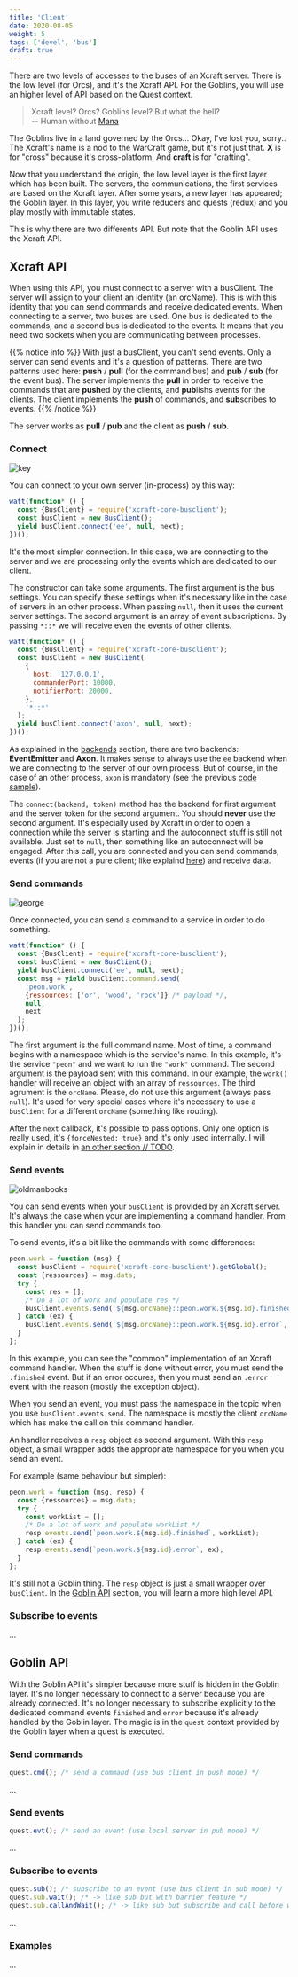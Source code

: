 ```yaml
---
title: 'Client'
date: 2020-08-05
weight: 5
tags: ['devel', 'bus']
draft: true
---
```


There are two levels of accesses to the buses of an Xcraft server. There is the
low level (for Orcs), and it's the Xcraft API. For the Goblins, you will use an
higher level of API based on the Quest context.

> Xcraft level? Orcs? Goblins level? But what the hell?  
> -- Human without [Mana][1]

The Goblins live in a land governed by the Orcs... Okay, I've lost you, sorry..
The Xcraft's name is a nod to the WarCraft game, but it's not just that. **X**
is for "cross" because it's cross-platform. And **craft** is for "crafting".

Now that you understand the origin, the low level layer is the first layer which
has been built. The servers, the communications, the first services are based on
the Xcraft layer. After some years, a new layer has appeared; the Goblin layer.
In this layer, you write reducers and quests (redux) and you play mostly with
immutable states.

This is why there are two differents API. But note that the Goblin API uses the
Xcraft API.

## Xcraft API

When using this API, you must connect to a server with a busClient. The server
will assign to your client an identity (an orcName). This is with this identity
that you can send commands and receive dedicated events. When connecting to a
server, two buses are used. One bus is dedicated to the commands, and a second
bus is dedicated to the events. It means that you need two sockets when you are
communicating between processes.<a name="pure"></a>

{{% notice info %}} With just a busClient, you can't send events. Only a server
can send events and it's a question of patterns. There are two patterns used
here: **push** / **pull** (for the command bus) and **pub** / **sub** (for the
event bus). The server implements the **pull** in order to receive the commands
that are **push**ed by the clients, and **pub**lishs events for the clients. The
client implements the **push** of commands, and **sub**scribes to events.
{{% /notice %}}

The server works as **pull** / **pub** and the client as **push** / **sub**.

### Connect

![key](/img/key.svg?width=256)

You can connect to your own server (in-process) by this way:

```js
watt(function* () {
  const {BusClient} = require('xcraft-core-busclient');
  const busClient = new BusClient();
  yield busClient.connect('ee', null, next);
})();
```

It's the most simpler connection. In this case, we are connecting to the server
and we are processing only the events which are dedicated to our client.

The constructor can take some arguments. The first argument is the bus settings.
You can specify these settings when it's necessary like in the case of servers
in an other process. When passing `null`, then it uses the current server
settings. The second argument is an array of event subscriptions. By passing
`*::*` we will receive even the events of other clients.<a name="axon"></a>

```js
watt(function* () {
  const {BusClient} = require('xcraft-core-busclient');
  const busClient = new BusClient(
    {
      host: '127.0.0.1',
      commanderPort: 10000,
      notifierPort: 20000,
    },
    '*::*'
  );
  yield busClient.connect('axon', null, next);
})();
```

As explained in the [backends](/xcraft/infrastructure/backends) section, there
are two backends: **EventEmitter** and **Axon**. It makes sense to always use
the `ee` backend when we are connecting to the server of our own process. But of
course, in the case of an other process, `axon` is mandatory (see the previous
[code sample](#axon)).

The `connect(backend, token)` method has the backend for first argument and the
server token for the second argument. You should **never** use the second
argument. It's especially used by Xcraft in order to open a connection while the
server is starting and the autoconnect stuff is still not available. Just set to
`null`, then something like an autoconnect will be engaged. After this call, you
are connected and you can send commands, events (if you are not a pure client;
like explaind [here](#pure)) and receive data.

### Send commands

![george](/img/george.svg)

Once connected, you can send a command to a service in order to do something.

```js
watt(function* () {
  const {BusClient} = require('xcraft-core-busclient');
  const busClient = new BusClient();
  yield busClient.connect('ee', null, next);
  const msg = yield busClient.command.send(
    'peon.work',
    {ressources: ['or', 'wood', 'rock']} /* payload */,
    null,
    next
  );
})();
```

The first argument is the full command name. Most of time, a command begins with
a namespace which is the service's name. In this example, it's the service
`"peon"` and we want to run the `"work"` command. The second argument is the
payload sent with this command. In our example, the `work()` handler will
receive an object with an array of `ressources`. The third agrument is the
`orcName`. Please, do not use this argument (always pass `null`). It's used for
very special cases where it's necessary to use a `busClient` for a different
`orcName` (something like routing).

After the `next` callback, it's possible to pass options. Only one option is
really used, it's `{forceNested: true}` and it's only used internally. I will
explain in details in [an other section // TODO](TODO).

### Send events

![oldmanbooks](/img/oldmanbooks.svg?width=256px)

You can send events when your `busClient` is provided by an Xcraft server. It's
always the case when your are implementing a command handler. From this handler
you can send commands too.

To send events, it's a bit like the commands with some differences:

```js
peon.work = function (msg) {
  const busClient = require('xcraft-core-busclient').getGlobal();
  const {ressources} = msg.data;
  try {
    const res = [];
    /* Do a lot of work and populate res */
    busClient.events.send(`${msg.orcName}::peon.work.${msg.id}.finished`, res);
  } catch (ex) {
    busClient.events.send(`${msg.orcName}::peon.work.${msg.id}.error`, ex);
  }
};
```

In this example, you can see the "common" implementation of an Xcraft command
handler. When the stuff is done without error, you must send the `.finished`
event. But if an error occures, then you must send an `.error` event with the
reason (mostly the exception object).

When you send an event, you must pass the namespace in the topic when you use
`busClient.events.send`. The namespace is mostly the client `orcName` which has
make the call on this command handler.

An handler receives a `resp` object as second argument. With this `resp` object,
a small wrapper adds the appropriate namespace for you when you send an event.

For example (same behaviour but simpler):

```js
peon.work = function (msg, resp) {
  const {ressources} = msg.data;
  try {
    const workList = [];
    /* Do a lot of work and populate workList */
    resp.events.send(`peon.work.${msg.id}.finished`, workList);
  } catch (ex) {
    resp.events.send(`peon.work.${msg.id}.error`, ex);
  }
};
```

It's still not a Goblin thing. The `resp` object is just a small wrapper over
`busClient`. In the [Goblin API](#goblin-api) section, you will learn a more
high level API.

### Subscribe to events

...

## Goblin API

With the Goblin API it's simpler because more stuff is hidden in the Goblin
layer. It's no longer necessary to connect to a server because you are already
connected. It's no longer necessary to subscribe explicitly to the dedicated
command events `finished` and `error` because it's already handled by the Goblin
layer. The magic is in the `quest` context provided by the Goblin layer when a
quest is executed.

### Send commands

```js
quest.cmd(); /* send a command (use bus client in push mode) */
```

...

### Send events

```js
quest.evt(); /* send an event (use local server in pub mode) */
```

...

### Subscribe to events

```js
quest.sub(); /* subscribe to an event (use bus client in sub mode) */
quest.sub.wait(); /* -> like sub but with barrier feature */
quest.sub.callAndWait(); /* -> like sub but subscribe and call before waiting on the event */
```

...

### Examples

...

[1]: https://en.wikipedia.org/wiki/Magic_(game_terminology)
